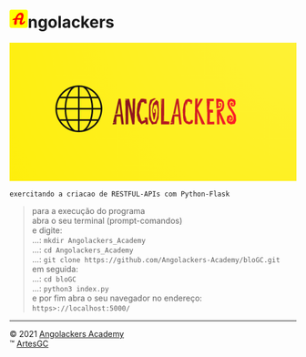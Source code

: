 # ![icone-angolackers](app/static/img/logo/favicon_io/favicon-32x32.png)ngolackers

[<img alt="logo-angolackers" align="center" src="app/static/img/logo/05.png">](https://angolackers-academy.github.io/intro "Pressione a imagem para conhecer a Angolackers!")

    exercitando a criacao de RESTFUL-APIs com Python-Flask

> para a execução do programa \
abra o seu terminal (prompt-comandos) \
e digite: \
...: `mkdir Angolackers_Academy` \
...: `cd Angolackers_Academy` \
...: `git clone https://github.com/Angolackers-Academy/bloGC.git` \
em seguida: \
...: `cd bloGC` \
...: `python3 index.py` \
e por fim abra o seu navegador no endereço: `https>://localhost:5000/`

---

&copy; 2021 [Angolackers Academy](https://angolackers-academy.github.io/intro) \
&trade; [ArtesGC](https://artesgc.home.blog)
